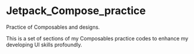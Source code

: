 # Jetpack_Compose_practice
Practice of Composables and designs.

  This is a set of sections of my Composables practice codes to enhance my developing UI skills profoundly.
  
